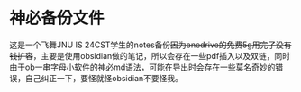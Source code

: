 # 神必备份文件
这是一个飞舞JNU IS 24CST学生的notes备份~~因为onedrive的免费5g用完了没有钱扩容~~，主要是使用obsidian做的笔记，所以会存在一些pdf插入以及双链，同时由于ob一串字母小软件的神必md语法，可能在导出时会存在一些莫名奇妙的错误，自己纠正一下，要怪就怪obsidian不要怪我。
